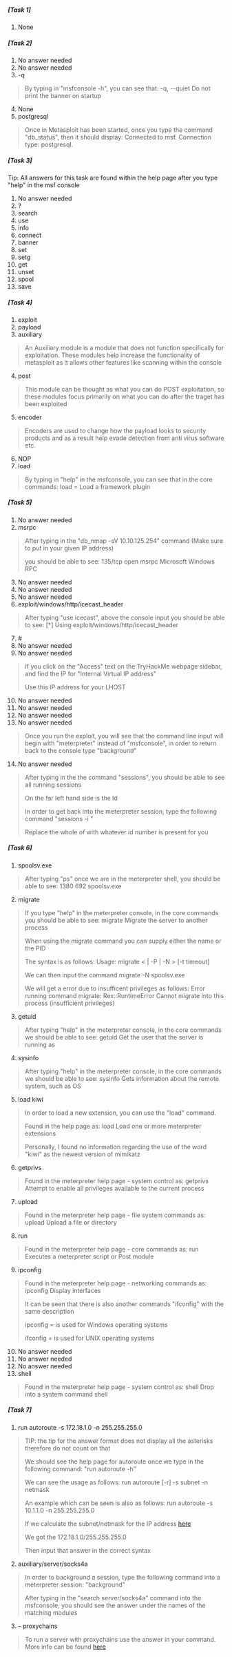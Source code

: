 ##### [Task 1]
   1. None 
   
##### [Task 2]
   1. No answer needed
   2. No answer needed 
   3. -q
 > By typing in "msfconsole -h", you can see that: -q, --quiet   Do not print the banner on startup
   4. None 
   5. postgresql 
 > Once in Metasploit has been started, once you type the command "db_status", then it should display: Connected to msf. Connection type: postgresql. 

##### [Task 3]

Tip: All answers for this task are found within the help page after you type "help" in the msf console 

   1. No answer needed
   2. ?
   3. search 
   4. use
   5. info 
   6. connect
   7. banner 
   8. set
   9. setg 
   10. get 
   11. unset 
   12. spool 
   13. save 
   
##### [Task 4]   
   1. exploit 
   2. payload 
   3. auxiliary 
> An Auxiliary module is a module that does not function specifically for exploitation. These modules help increase the functionality of metasploit as it allows other features like scanning within the console
   4. post
> This module can be thought as what you can do POST exploitation, so these modules focus primarily on what you can do after the traget has been exploited
   5. encoder
> Encoders are used to change how the payload looks to security products and as a result help evade detection from anti virus software etc.
   6. NOP
   7. load
> By typing in "help" in the msfconsole, you can see that in the core commands: load  =  Load a framework plugin

##### [Task 5] 
   1. No answer needed
   2. msrpc
> After typing in the "db_nmap -sV 10.10.125.254" command (Make sure to put in your given IP address)
>
> you should be able to see: 135/tcp   open  msrpc   Microsoft Windows RPC
   3. No answer needed 
   4. No answer needed 
   5. No answer needed
   6. exploit/windows/http/icecast_header
> After typing "use icecast", above the console input you should be able to see: [*] Using exploit/windows/http/icecast_header
   7. \#
   8. No answer needed
   9. No answer needed
> If you click on the "Access" text on the TryHackMe webpage sidebar, and find the IP for "Internal Virtual IP address"
> 
> Use this IP address for your LHOST
   10. No answer needed
   11. No answer needed
   12. No answer needed
   13. No answer needed
> Once you run the exploit, you will see that the command line input will begin with "meterpreter" instead of "msfconsole", in order to return back to the console type "background"
   14. No answer needed
> After typing in the the command "sessions", you should be able to see all running sessions
> 
> On the far left hand side is the Id
>
> In order to get back into the meterpreter session, type the following command "sessions -i <id-number>" 
> 
> Replace the whole of <id-number> with whatever id number is present for you
   
##### [Task 6]
   1. spoolsv.exe
> After typing "ps" once we are in the meterpreter shell, you should be able to see:  1380  692   spoolsv.exe   
   2. migrate
> If you type "help" in the meterpreter console, in the core commands you should be able to see: migrate   Migrate the server to another process
>
> When using the migrate command you can supply either the name or the PID
>
> The syntax is as follows: Usage: migrate <<pid> | -P <pid> | -N <name>> [-t timeout]
> 
> We can then input the command migrate -N spoolsv.exe 
>
> We will get a error due to insufficent privileges as follows: Error running command migrate: Rex::RuntimeError Cannot migrate into this process (insufficient privileges)
   3. getuid
> After typing "help" in the meterpreter console, in the core commands we should be able to see: getuid   Get the user that the server is running as
   4. sysinfo
> After typing "help" in the meterpreter console, in the core commands we should be able to see: sysinfo   Gets information about the remote system, such as OS
   5. load kiwi 
>  In order to load a new extension, you can use the "load" command. 
>
> Found in the help page as: load  Load one or more meterpreter extensions
>
> Personally, I found no information regarding the use of the word "kiwi" as the newest version of mimikatz 
   6. getprivs
> Found in the meterpreter help page - system control as: getprivs   Attempt to enable all privileges available to the current process
   7. upload
> Found in the meterpreter help page - file system commands as: upload   Upload a file or directory
   8. run 
> Found in the meterpreter help page - core commands as: run   Executes a meterpreter script or Post module
   9. ipconfig
> Found in the meterpreter help page - networking commands as: ipconfig   Display interfaces
>
> It can be seen that there is also another commands "ifconfig" with the same description
>
> ipconfig = is used for Windows operating systems 
>
> ifconfig = is used for UNIX operating systems 
   10. No answer needed
   11. No answer needed
   12. No answer needed
   13. shell
> Found in the meterpreter help page - system control as: shell   Drop into a system command shell
   
##### [Task 7]
   1. run autoroute -s 172.18.1.0 -n 255.255.255.0
> TIP: the tip for the answer format does not display all the asterisks therefore do not count on that
>
> We should see the help page for autoroute once we type in the following command: "run autoroute -h"
> 
> We can see the usage as follows: run autoroute [-r] -s subnet -n netmask
>
> An example which can be seen is also as follows: run autoroute -s 10.1.1.0 -n 255.255.255.0 
> 
> If we calculate the subnet/netmask for the IP address [here](http://jodies.de/ipcalc?host=172.18.1.0&mask1=24&mask2=)
>
> We got the 172.18.1.0/255.255.255.0
> 
> Then input that answer in the correct syntax
   2. auxiliary/server/socks4a
> In order to background a session, type the following command into a meterpreter session: "background" 
>
> After typing in the "search server/socks4a" command into the msfconsole, you should see the answer under the names of the matching modules
   3. – proxychains
> To run a server with proxychains use the answer in your command. More info can be found [here](https://linuxhint.com/proxychains-tutorial/)
